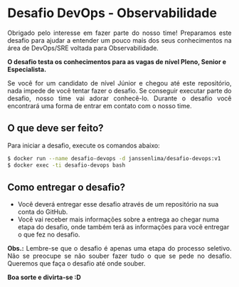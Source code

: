 # Desafio DevOps - Observabilidade
<p align="justify">Obrigado pelo interesse em fazer parte do nosso time! Preparamos este desafio para ajudar a entender um pouco mais dos seus conhecimentos na área de DevOps/SRE voltada para Observabilidade.</p>

<strong>O desafio testa os conhecimentos para as vagas de nível Pleno, Senior e Especialista.</strong>

<p align="justify">Se você for um candidato de nível Júnior e chegou até este repositório, nada impede de você tentar fazer o desafio. Se conseguir executar parte do desafio, nosso time vai adorar conhecê-lo. Durante o desafio você encontrará uma forma de entrar em contato com o nosso time.</p>


## O que deve ser feito?

<p align="justify">Para iniciar a desafio, execute os comandos abaixo:</p>

```sh
$ docker run --name desafio-devops -d janssenlima/desafio-devops:v1
$ docker exec -ti desafio-devops bash
```

## Como entregar o desafio?

- Você deverá entregar esse desafio através de um repositório na sua conta do GitHub.
- Você vai receber mais informações sobre a entrega ao chegar numa etapa do desafio, onde também terá as informações para você entregar o que fez no desafio.

<p align="justify"><strong>Obs.:</strong> Lembre-se que o desafio é apenas uma etapa do processo seletivo. Não se preocupe se não souber fazer tudo o que se pede no desafio. Queremos que faça o desafio até onde souber.</p>

<strong>Boa sorte e divirta-se :D</strong>
